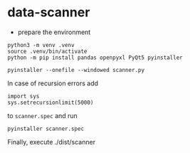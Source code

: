# data-scanner

- prepare the environment
  
```
python3 -m venv .venv
source .venv/bin/activate
python -m pip install pandas openpyxl PyQt5 pyinstaller

```

```
pyinstaller --onefile --windowed scanner.py

```
In case of recursion errors add 

```
import sys
sys.setrecursionlimit(5000)
```
to `scanner.spec` and run 

```
pyinstaller scanner.spec

```

Finally, execute ./dist/scanner
